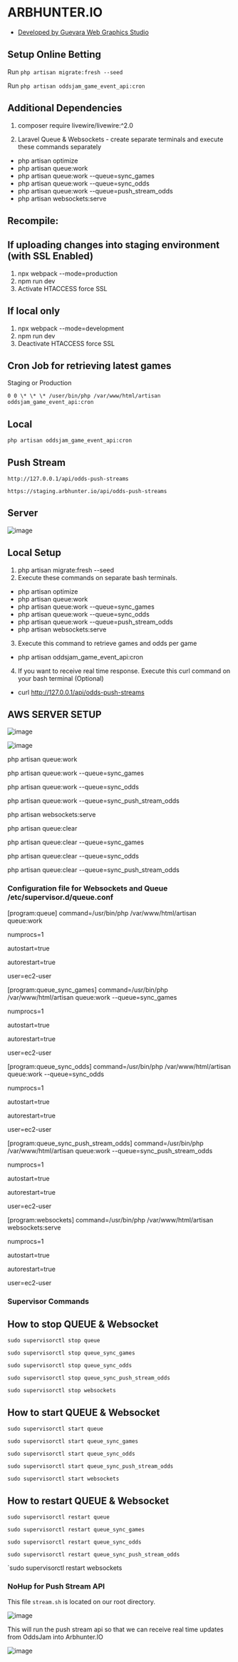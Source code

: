 # ARBHUNTER.IO

-   [Developed by Guevara Web Graphics Studio](https://guevarawebgraphics.com)

## Setup Online Betting

Run `php artisan migrate:fresh --seed`

Run `php artisan oddsjam_game_event_api:cron`

## Additional Dependencies

1. composer require livewire/livewire:^2.0

2. Laravel Queue & Websockets - create separate terminals and execute these commands separately

-   php artisan optimize
-   php artisan queue:work
-   php artisan queue:work --queue=sync_games
-   php artisan queue:work --queue=sync_odds
-   php artisan queue:work --queue=push_stream_odds
-   php artisan websockets:serve

## Recompile:

## If uploading changes into staging environment (with SSL Enabled)

1. npx webpack --mode=production
2. npm run dev
3. Activate HTACCESS force SSL

## If local only

1. npx webpack --mode=development
2. npm run dev
3. Deactivate HTACCESS force SSL

## Cron Job for retrieving latest games

Staging or Production

`0 0 \* \* \* /user/bin/php /var/www/html/artisan oddsjam_game_event_api:cron`

## Local

`php artisan oddsjam_game_event_api:cron`

## Push Stream

`http://127.0.0.1/api/odds-push-streams`

`https://staging.arbhunter.io/api/odds-push-streams`

## Server

![image](https://github.com/guevarawebgraphics/oddsjam/assets/42199746/00859447-cc17-466f-b4a6-d8b69bf1bb85)

## Local Setup

1. php artisan migrate:fresh --seed
2. Execute these commands on separate bash terminals.

-   php artisan optimize
-   php artisan queue:work
-   php artisan queue:work --queue=sync_games
-   php artisan queue:work --queue=sync_odds
-   php artisan queue:work --queue=push_stream_odds
-   php artisan websockets:serve

3. Execute this command to retrieve games and odds per game

-   php artisan oddsjam_game_event_api:cron

4. If you want to receive real time response. Execute this curl command on your bash terminal (Optional)

-   curl http://127.0.0.1/api/odds-push-streams

## AWS SERVER SETUP

![image](https://github.com/guevarawebgraphics/oddsjam/assets/42199746/3f624b11-8510-4be5-b1b0-4edcf26900cf)

![image](https://github.com/guevarawebgraphics/oddsjam/assets/42199746/20bfe292-7537-41ec-aa1d-25684794ae52)

php artisan queue:work

php artisan queue:work --queue=sync_games

php artisan queue:work --queue=sync_odds

php artisan queue:work --queue=sync_push_stream_odds

php artisan websockets:serve

php artisan queue:clear

php artisan queue:clear --queue=sync_games

php artisan queue:clear --queue=sync_odds

php artisan queue:clear --queue=sync_push_stream_odds

### Configuration file for Websockets and Queue /etc/supervisor.d/queue.conf

[program:queue]
command=/usr/bin/php /var/www/html/artisan queue:work

numprocs=1

autostart=true

autorestart=true

user=ec2-user

[program:queue_sync_games]
command=/usr/bin/php /var/www/html/artisan queue:work --queue=sync_games

numprocs=1

autostart=true

autorestart=true

user=ec2-user

[program:queue_sync_odds]
command=/usr/bin/php /var/www/html/artisan queue:work --queue=sync_odds

numprocs=1

autostart=true

autorestart=true

user=ec2-user

[program:queue_sync_push_stream_odds]
command=/usr/bin/php /var/www/html/artisan queue:work --queue=sync_push_stream_odds

numprocs=1

autostart=true

autorestart=true

user=ec2-user

[program:websockets]
command=/usr/bin/php /var/www/html/artisan websockets:serve

numprocs=1

autostart=true

autorestart=true

user=ec2-user

### Supervisor Commands

## How to stop QUEUE & Websocket

`sudo supervisorctl stop queue`

`sudo supervisorctl stop queue_sync_games`

`sudo supervisorctl stop queue_sync_odds`

`sudo supervisorctl stop queue_sync_push_stream_odds`

`sudo supervisorctl stop websockets`

## How to start QUEUE & Websocket

`sudo supervisorctl start queue`

`sudo supervisorctl start queue_sync_games`

`sudo supervisorctl start queue_sync_odds`

`sudo supervisorctl start queue_sync_push_stream_odds`

`sudo supervisorctl start websockets`

## How to restart QUEUE & Websocket

`sudo supervisorctl restart queue`

`sudo supervisorctl restart queue_sync_games`

`sudo supervisorctl restart queue_sync_odds`

`sudo supervisorctl restart queue_sync_push_stream_odds`

`sudo supervisorctl restart websockets

### NoHup for Push Stream API

This file `stream.sh` is located on our root directory.

![image](https://github.com/guevarawebgraphics/oddsjam/assets/42199746/d74062bc-68c4-4306-99fd-28b34b8b096e)

This will run the push stream api so that we can receive real time updates from OddsJam into Arbhunter.IO

![image](https://github.com/guevarawebgraphics/oddsjam/assets/42199746/d851930e-6936-4c74-8dcd-618599449112)


